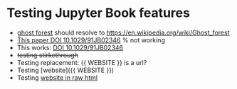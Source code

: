 
# Testing Jupyter Book features

- [ghost forest](wiki:Ghost_forest) should resolve to
  https://en.wikipedia.org/wiki/Ghost_forest
- [This paper DOI 10.1029/91JB02346](doi:10.1029/91JB02346)  % not working
- This works: [DOI 10.1029/91JB02346](https://doi.org/10.1029/91JB02346)
- ~~testing stirkethrough~~
- Testing replacement: {{ WEBSITE }} is a url?
- Testing [website]({{ WEBSITE }})
- Testing <a href="{{ WEBSITE }}">website in raw html</a>
